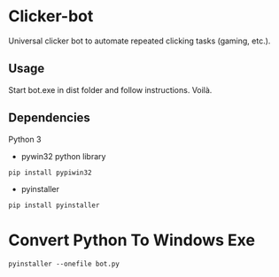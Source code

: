 # Clicker-bot
Universal clicker bot to automate repeated clicking tasks (gaming, etc.).

## Usage

Start bot.exe in dist folder and follow instructions. Voilà.

## Dependencies
Python 3
- pywin32 python library
```
pip install pypiwin32
```
- pyinstaller
```
pip install pyinstaller
```

# Convert Python To Windows Exe
```
pyinstaller --onefile bot.py
```

